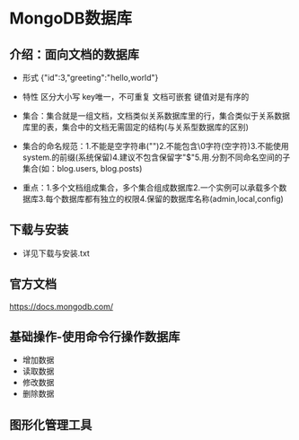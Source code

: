# MongoDB数据库
## 介绍：面向文档的数据库
- 形式
{"id":3,"greeting":"hello,world"}
- 特性
区分大小写 key唯一，不可重复 文档可嵌套 键值对是有序的

- 集合：集合就是一组文档，文档类似关系数据库里的行，集合类似于关系数据库里的表，集合中的文档无需固定的结构(与关系型数据库的区别)
- 集合的命名规范：1.不能是空字符串("")2.不能包含\0字符(空字符)3.不能使用system.的前缀(系统保留)4.建议不包含保留字"$"5.用.分割不同命名空间的子集合(如：blog.users, blog.posts)
- 重点：1.多个文档组成集合，多个集合组成数据库2.一个实例可以承载多个数据库3.每个数据库都有独立的权限4.保留的数据库名称(admin,local,config)

## 下载与安装
- 详见下载与安装.txt

## 官方文档
https://docs.mongodb.com/

## 基础操作-使用命令行操作数据库
- 增加数据
- 读取数据
- 修改数据
- 删除数据

## 图形化管理工具
